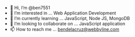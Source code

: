- 👋 Hi, I’m @ben7551
- 👀 I’m interested in ... Web Application Development
- 🌱 I’m currently learning ... JavaScript, Node JS, MongoDB
- 💞️ I’m looking to collaborate on ... JavaScript application
- 📫 How to reach me ... bendelacruz@webbyline.com

<!---
ben7551/ben7551 is a ✨ special ✨ repository because its `README.md` (this file) appears on your GitHub profile.
You can click the Preview link to take a look at your changes.
--->
